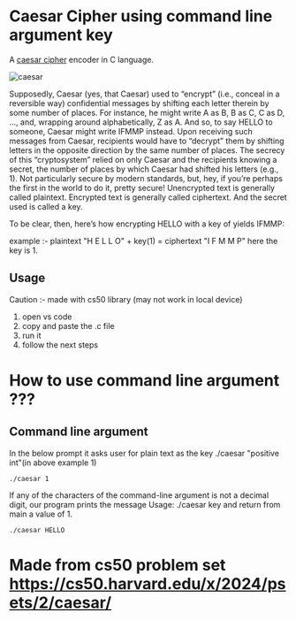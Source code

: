 # Caesar Cipher using command line argument key


A [caesar cipher](https://en.wikipedia.org/wiki/Caesar_cipher) encoder in  C language.


![caesar](https://github.com/user-attachments/assets/38abceac-ad28-4454-aa90-0191966007df)



Supposedly, Caesar (yes, that Caesar) used to “encrypt” (i.e., conceal in a reversible way) confidential messages by shifting each letter therein by some number of places. For instance, he might write A as B, B as C, C as D, …, and, wrapping around alphabetically, Z as A. And so, to say HELLO to someone, Caesar might write IFMMP instead. Upon receiving such messages from Caesar, recipients would have to “decrypt” them by shifting letters in the opposite direction by the same number of places.
The secrecy of this “cryptosystem” relied on only Caesar and the recipients knowing a secret, the number of places by which Caesar had shifted his letters (e.g., 1). Not particularly secure by modern standards, but, hey, if you’re perhaps the first in the world to do it, pretty secure!
Unencrypted text is generally called plaintext. Encrypted text is generally called ciphertext. And the secret used is called a key.

To be clear, then, here’s how encrypting HELLO with a key of yields IFMMP:


example :- plaintext "H E L L O" + key(1)	= ciphertext "I F M M P"  here the key is 1.







## Usage

 Caution :- made with cs50 library (may not work in local device)

1) open vs code
2) copy and paste the .c file
3) run it
4) follow the next steps


# How to use command line argument ??? #

## Command line argument


In the below prompt it asks user for  plain text as the key  ./caesar "positive int"(in above example 1) 

```
./caesar 1
```

If any of the characters of the command-line argument is not a decimal digit, our program  prints the message Usage: ./caesar key and return from main a value of 1.

```
./caesar HELLO
```

# Made from cs50 problem set https://cs50.harvard.edu/x/2024/psets/2/caesar/




